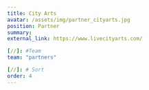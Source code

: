 ```yaml
---
title: City Arts
avatar: /assets/img/partner_cityarts.jpg
position: Partner
summary:
external_link: https://www.livecityarts.com/

[//]: #Team
team: "partners"

[//]: # Sort
order: 4
---
```

